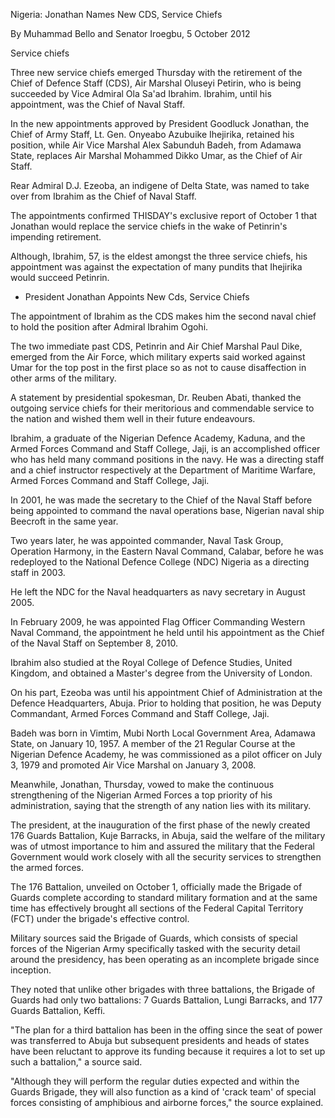 Nigeria: Jonathan Names New CDS, Service Chiefs

By Muhammad Bello and Senator Iroegbu, 5 October 2012

Service chiefs

Three new service chiefs emerged Thursday with the retirement of the Chief of Defence Staff (CDS), Air Marshal Oluseyi Petirin, who is being succeeded by Vice Admiral Ola Sa'ad Ibrahim. Ibrahim, until his appointment, was the Chief of Naval Staff.

In the new appointments approved by President Goodluck Jonathan, the Chief of Army Staff, Lt. Gen. Onyeabo Azubuike Ihejirika, retained his position, while Air Vice Marshal Alex Sabunduh Badeh, from Adamawa State, replaces Air Marshal Mohammed Dikko Umar, as the Chief of Air Staff.

Rear Admiral D.J. Ezeoba, an indigene of Delta State, was named to take over from Ibrahim as the Chief of Naval Staff.

The appointments confirmed THISDAY's exclusive report of October 1 that Jonathan would replace the service chiefs in the wake of Petinrin's impending retirement.

Although, Ibrahim, 57, is the eldest amongst the three service chiefs, his appointment was against the expectation of many pundits that Ihejirika would succeed Petinrin.

* President Jonathan Appoints New Cds, Service Chiefs

The appointment of Ibrahim as the CDS makes him the second naval chief to hold the position after Admiral Ibrahim Ogohi.

The two immediate past CDS, Petinrin and Air Chief Marshal Paul Dike, emerged from the Air Force, which military experts said worked against Umar for the top post in the first place so as not to cause disaffection in other arms of the military.

A statement by presidential spokesman, Dr. Reuben Abati, thanked the outgoing service chiefs for their meritorious and commendable service to the nation and wished them well in their future endeavours.

Ibrahim, a graduate of the Nigerian Defence Academy, Kaduna, and the Armed Forces Command and Staff College, Jaji, is an accomplished officer who has held many command positions in the navy. He was a directing staff and a chief instructor respectively at the Department of Maritime Warfare, Armed Forces Command and Staff College, Jaji.

In 2001, he was made the secretary to the Chief of the Naval Staff before being appointed to command the naval operations base, Nigerian naval ship Beecroft in the same year.

Two years later, he was appointed commander, Naval Task Group, Operation Harmony, in the Eastern Naval Command, Calabar, before he was redeployed to the National Defence College (NDC) Nigeria as a directing staff in 2003.

He left the NDC for the Naval headquarters as navy secretary in August 2005.

In February 2009, he was appointed Flag Officer Commanding Western Naval Command, the appointment he held until his appointment as the Chief of the Naval Staff on September 8, 2010.

Ibrahim also studied at the Royal College of Defence Studies, United Kingdom, and obtained a Master's degree from the University of London.

On his part, Ezeoba was until his appointment Chief of Administration at the Defence Headquarters, Abuja. Prior to holding that position, he was Deputy Commandant, Armed Forces Command and Staff College, Jaji.

Badeh was born in Vimtim, Mubi North Local Government Area, Adamawa State, on January 10, 1957. A member of the 21 Regular Course at the Nigerian Defence Academy, he was commissioned as a pilot officer on July 3, 1979 and promoted Air Vice Marshal on January 3, 2008.

Meanwhile, Jonathan, Thursday, vowed to make the continuous strengthening of the Nigerian Armed Forces a top priority of his administration, saying that the strength of any nation lies with its military.

The president, at the inauguration of the first phase of the newly created 176 Guards Battalion, Kuje Barracks, in Abuja, said the welfare of the military was of utmost importance to him and assured the military that the Federal Government would work closely with all the security services to strengthen the armed forces.

The 176 Battalion, unveiled on October 1, officially made the Brigade of Guards complete according to standard military formation and at the same time has effectively brought all sections of the Federal Capital Territory (FCT) under the brigade's effective control.

Military sources said the Brigade of Guards, which consists of special forces of the Nigerian Army specifically tasked with the security detail around the presidency, has been operating as an incomplete brigade since inception.

They noted that unlike other brigades with three battalions, the Brigade of Guards had only two battalions: 7 Guards Battalion, Lungi Barracks, and 177 Guards Battalion, Keffi.

"The plan for a third battalion has been in the offing since the seat of power was transferred to Abuja but subsequent presidents and heads of states have been reluctant to approve its funding because it requires a lot to set up such a battalion," a source said.

"Although they will perform the regular duties expected and within the Guards Brigade, they will also function as a kind of 'crack team' of special forces consisting of amphibious and airborne forces," the source explained.

